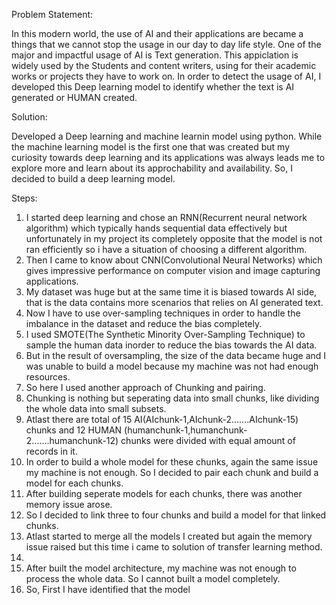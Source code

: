 Problem Statement:
  
  In this modern world, the use of AI and their applications are became a things that we cannot stop the usage in our day to day life style. One of the major and impactful usage of AI is Text generation. This appiclation is widely used by the Students and content writers, using for their academic works or projects they have to work on. In order to detect the usage of AI, I developed this Deep learning model to identify whether the text is AI generated or HUMAN created.

Solution:

  Developed a Deep learning and machine learnin model using python. While the machine learning model is the first one that was created but my curiosity towards deep learning and its applications was always leads me to explore more and learn about its approchability and availability. So, I decided to build a deep learning model. 

Steps:

  1. I started deep learning and chose an RNN(Recurrent neural network algorithm) which typically hands sequential data effectively but unfortunately in my project its completely opposite that the model is not ran efficiently so i have a situation of choosing a different algorithm.
  2. Then I came to know about CNN(Convolutional Neural Networks) which gives impressive performance on computer vision and image capturing applications.
  3. My dataset was huge but at the same time it is biased towards AI side, that is the data contains more scenarios that relies on AI generated text.
  4. Now I have to use over-sampling techniques in order to handle the imbalance in the dataset and  reduce the bias completely.
  5. I used SMOTE(The Synthetic Minority Over-Sampling Technique) to sample the human data inorder to reduce the bias towards the AI data.
  6. But in the result of oversampling, the size of the data became huge and I was unable to build a model because my machine was not had enough resources.
  7. So here I used another approach of Chunking and pairing.
  8. Chunking is nothing but seperating data into small chunks, like dividing the whole data into small subsets.
  9. Atlast there are total of 15 AI(AIchunk-1,AIchunk-2.......AIchunk-15) chunks and 12 HUMAN (humanchunk-1,humanchunk-2.......humanchunk-12) chunks were divided        with equal amount of records in it.
  10. In order to build a whole model for these chunks, again the same issue my machine is not enough. So I decided to pair each chunk and build a model for each          chunks.
  11. After building seperate models for each chunks, there was another memory issue arose.
  12. So I decided to link three to four chunks and build a model for that linked chunks.
  13. Atlast started to merge all the models I created but again the memory issue raised but this time i came to solution of transfer learning method.
  14. 
  15. After built the model architecture, my machine was not enough to process the whole data. So I cannot built a model completely.
  16. So, First I have identified that the model
